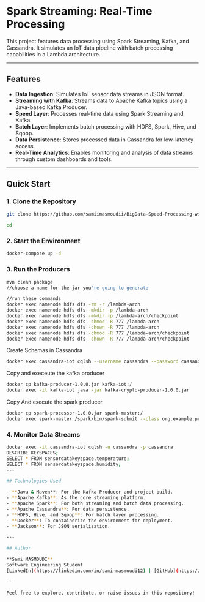 # Spark Streaming: Real-Time Processing

This project features data processing using Spark Streaming, Kafka, and Cassandra. It simulates an IoT data pipeline with batch processing capabilities in a Lambda architecture.

---

## Features

- **Data Ingestion**: Simulates IoT sensor data streams in JSON format.
- **Streaming with Kafka**: Streams data to Apache Kafka topics using a Java-based Kafka Producer.
- **Speed Layer**: Processes real-time data using Spark Streaming and Kafka.
- **Batch Layer**: Implements batch processing with HDFS, Spark, Hive, and Sqoop.
- **Data Persistence**: Stores processed data in Cassandra for low-latency access.
- **Real-Time Analytics**: Enables monitoring and analysis of data streams through custom dashboards and tools.

---

## Quick Start

### 1. Clone the Repository
```bash
git clone https://github.com/samiimasmoudii/BigData-Speed-Processing-with-Spark-Streaming.git

cd 
```

### 2. Start the Environment
```bash
docker-compose up -d
```

### 3. Run the Producers 
```bash
mvn clean package
//choose a name for the jar you're going to generate
```
```bash 
//run these commands
docker exec namenode hdfs dfs -rm -r /lambda-arch
docker exec namenode hdfs dfs -mkdir -p /lambda-arch
docker exec namenode hdfs dfs -mkdir -p /lambda-arch/checkpoint
docker exec namenode hdfs dfs -chmod -R 777 /lambda-arch
docker exec namenode hdfs dfs -chown -R 777 /lambda-arch
docker exec namenode hdfs dfs -chmod -R 777 /lambda-arch/checkpoint
docker exec namenode hdfs dfs -chown -R 777 /lambda-arch/checkpoint
```


Create Schemas in Cassandra 
```bash 
docker exec cassandra-iot cqlsh --username cassandra --password cassandra -f /schema.cql
```
Copy and execeute the kafka producer 

```bash
docker cp kafka-producer-1.0.0.jar kafka-iot:/
docker exec -it kafka-iot java -jar kafka-crypto-producer-1.0.0.jar
```

Copy And execute the spark producer
```bash
docker cp spark-processor-1.0.0.jar spark-master:/
docker exec spark-master /spark/bin/spark-submit --class org.example.processor.StreamProcessor /spark-processor-1.0.0.jar
```







### 4. Monitor Data Streams
```bash
docker exec -it cassandra-iot cqlsh -u cassandra -p cassandra
DESCRIBE KEYSPACES;
SELECT * FROM sensordatakeyspace.temperature;
SELECT * FROM sensordatakeyspace.humidity;
---

## Technologies Used

- **Java & Maven**: For the Kafka Producer and project build.
- **Apache Kafka**: As the core streaming platform.
- **Apache Spark**: For both streaming and batch data processing.
- **Apache Cassandra**: For data persistence.
- **HDFS, Hive, and Sqoop**: For batch layer processing.
- **Docker**: To containerize the environment for deployment.
- **Jackson**: For JSON serialization.

---

## Author

**Sami MASMOUDI**  
Software Engineering Student  
[LinkedIn](https://linkedin.com/in/sami-masmoudi12) | [GitHub](https://github.com/samiimasmoudii)

---

Feel free to explore, contribute, or raise issues in this repository!


